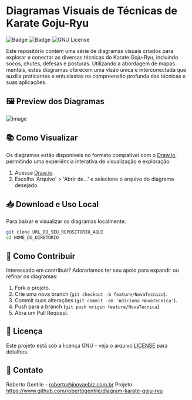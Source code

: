 # Diagramas Visuais de Técnicas de Karate Goju-Ryu

![Badge](https://img.shields.io/badge/Karate-Goju--Ryu-green)
![Badge](https://img.shields.io/badge/Diagramas-Visuais-blue)
![GNU License](https://img.shields.io/badge/license-GNU-green)

 Este repositório contém uma série de diagramas visuais criados para explorar e conectar as diversas técnicas do Karate Goju-Ryu, incluindo socos, chutes, defesas e posturas. Utilizando a abordagem de mapas mentais, estes diagramas oferecem uma visão única e interconectada que auxilia praticantes e entusiastas na compreensão profunda das técnicas e suas aplicações.

## 🖼️ Preview dos Diagramas

![image](https://github.com/robertogentile/diagram-karate-goju-ryu/assets/25671145/e0f97aef-93dc-42fd-8b86-f9fca135522d)


## 📚 Como Visualizar

Os diagramas estão disponíveis no formato compatível com o [Draw.io](https://www.draw.io), permitindo uma experiência interativa de visualização e exploração:

1. Acesse [Draw.io](https://www.draw.io).
2. Escolha 'Arquivo' > 'Abrir de...' e selecione o arquivo do diagrama desejado.

## 📥 Download e Uso Local

Para baixar e visualizar os diagramas localmente:

```bash
git clone URL_DO_SEU_REPOSITORIO_AQUI
cd NOME_DO_DIRETORIO
```

## 🤝 Como Contribuir

Interessado em contribuir? Adoraríamos ter seu apoio para expandir ou refinar os diagramas:

1. Fork o projeto.
2. Crie uma nova branch (`git checkout -b feature/NovaTecnica`).
3. Commit suas alterações (`git commit -am 'Adiciona NovaTecnica'`).
4. Push para a branch (`git push origin feature/NovaTecnica`).
5. Abra um Pull Request.

## 📖 Licença

Este projeto está sob a licença GNU - veja o arquivo [LICENSE](LICENSE) para detalhes.

## 📩 Contato

Roberto Gentile - roberto@inovaebiz.com.br
Projeto: https://www.github.com/robertogentile/diagram-karate-goju-ryu
